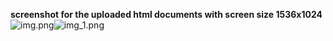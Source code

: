 **screenshot for the uploaded html documents with screen size 1536x1024**![img.png](img.png)![img_1.png](img_1.png)